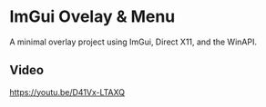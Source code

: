 # ImGui Ovelay & Menu
A minimal overlay project using ImGui, Direct X11, and the WinAPI.
## Video
https://youtu.be/D41Vx-LTAXQ
